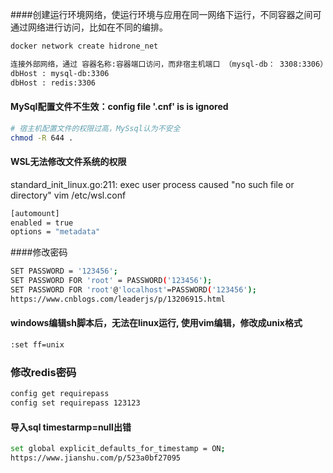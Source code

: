 ####创建运行环境网络，使运行环境与应用在同一网络下运行，不同容器之间可通过网络进行访问，比如在不同的编排。
```bash
docker network create hidrone_net

连接外部网络，通过 容器名称:容器端口访问，而非宿主机端口 （mysql-db： 3308:3306）
dbHost : mysql-db:3306
dbHost : redis:3306
```

#### MySql配置文件不生效：config file '.cnf' is is ignored
```bash
# 宿主机配置文件的权限过高，MySsql认为不安全
chmod -R 644 .
```
####

#### WSL无法修改文件系统的权限
standard_init_linux.go:211: exec user process caused "no such file or directory"
vim /etc/wsl.conf
```bash
[automount]
enabled = true
options = "metadata"
```

####修改密码
```bash
SET PASSWORD = '123456';
SET PASSWORD FOR 'root' = PASSWORD('123456');
SET PASSWORD FOR 'root'@'localhost'=PASSWORD('123456');
https://www.cnblogs.com/leaderjs/p/13206915.html
```


#### windows编辑sh脚本后，无法在linux运行, 使用vim编辑，修改成unix格式
```bash
:set ff=unix
```

### 修改redis密码
```bash
config get requirepass
config set requirepass 123123
```

#### 导入sql timestarmp=null出错
```bash
set global explicit_defaults_for_timestamp = ON;
https://www.jianshu.com/p/523a0bf27095
```